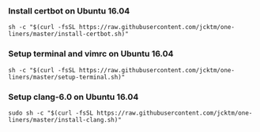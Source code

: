 ### Install certbot on Ubuntu 16.04

```
sh -c "$(curl -fsSL https://raw.githubusercontent.com/jcktm/one-liners/master/install-certbot.sh)"
```

### Setup terminal and vimrc on Ubuntu 16.04

```
sh -c "$(curl -fsSL https://raw.githubusercontent.com/jcktm/one-liners/master/setup-terminal.sh)"
```

### Setup clang-6.0 on Ubuntu 16.04

```
sudo sh -c "$(curl -fsSL https://raw.githubusercontent.com/jcktm/one-liners/master/install-clang.sh)"
```
